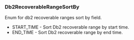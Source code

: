 ### Db2RecoverableRangeSortBy
Enum for db2 recoverable ranges sort by field.

- START_TIME - Sort Db2 recoverable range by start time.
- END_TIME - Sort Db2 recoverable range by end time.
